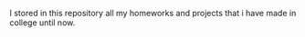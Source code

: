   I stored in this repository all my homeworks and projects that i have made in college until now.
 
